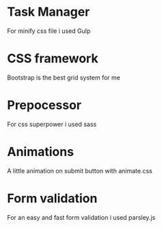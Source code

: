 # Task Manager

For minify css file i used Gulp

# CSS framework

  Bootstrap is the best grid system for me
  
# Prepocessor

  For css superpower i used sass

# Animations

  A little animation on submit button with animate.css

# Form validation

 For an easy and fast form validation i used parsley.js
